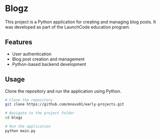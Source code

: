 # Blogz

This project is a Python application for creating and managing blog posts. It was developed as part of the LaunchCode education program.

## Features
- User authentication
- Blog post creation and management
- Python-based backend development

## Usage
Clone the repository and run the application using Python.

```bash
# Clone the repository
git clone https://github.com/mnova91/early-projects.git

# Navigate to the project folder
cd blogz

# Run the application
python main.py
```
